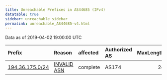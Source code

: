 ```yaml
---
title: Unreachable Prefixes in AS44685 (IPv4)
datatable: true
sidebar: unreachable_sidebar
permalink: unreachable_AS44685-v4.html
---
```


Data as of 2019-04-02 19:00:00 UTC


<div class="datatable-begin"></div>

| Prefix                                                   | Reason                                                                                                 | affected   | Authorized AS   |   MaxLength | Anchor                                         |   unreachable /24s |
|:---------------------------------------------------------|:-------------------------------------------------------------------------------------------------------|:-----------|:----------------|------------:|:-----------------------------------------------|-------------------:|
| [194.36.175.0/24](https://stat.ripe.net/194.36.175.0/24) | [INVALID ASN](https://rpki-validator.ripe.net/announcement-preview?asn=AS44685&prefix=194.36.175.0/24) | complete   | AS174           |          24 | [RIPE](unreachable_RIPE_NCC_RPKI_Root-v4.html) |                  1 |

<div class="datatable-end"></div>